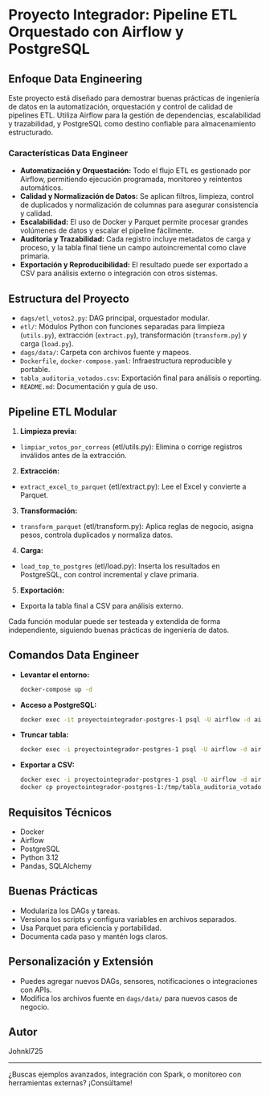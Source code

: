 
# Proyecto Integrador: Pipeline ETL Orquestado con Airflow y PostgreSQL

## Enfoque Data Engineering
Este proyecto está diseñado para demostrar buenas prácticas de ingeniería de datos en la automatización, orquestación y control de calidad de pipelines ETL. Utiliza Airflow para la gestión de dependencias, escalabilidad y trazabilidad, y PostgreSQL como destino confiable para almacenamiento estructurado.

### Características Data Engineer
- **Automatización y Orquestación:** Todo el flujo ETL es gestionado por Airflow, permitiendo ejecución programada, monitoreo y reintentos automáticos.
- **Calidad y Normalización de Datos:** Se aplican filtros, limpieza, control de duplicados y normalización de columnas para asegurar consistencia y calidad.
- **Escalabilidad:** El uso de Docker y Parquet permite procesar grandes volúmenes de datos y escalar el pipeline fácilmente.
- **Auditoría y Trazabilidad:** Cada registro incluye metadatos de carga y proceso, y la tabla final tiene un campo autoincremental como clave primaria.
- **Exportación y Reproducibilidad:** El resultado puede ser exportado a CSV para análisis externo o integración con otros sistemas.


## Estructura del Proyecto
- `dags/etl_votos2.py`: DAG principal, orquestador modular.
- `etl/`: Módulos Python con funciones separadas para limpieza (`utils.py`), extracción (`extract.py`), transformación (`transform.py`) y carga (`load.py`).
- `dags/data/`: Carpeta con archivos fuente y mapeos.
- `Dockerfile`, `docker-compose.yaml`: Infraestructura reproducible y portable.
- `tabla_auditoria_votados.csv`: Exportación final para análisis o reporting.
- `README.md`: Documentación y guía de uso.


## Pipeline ETL Modular
1. **Limpieza previa:**
  - `limpiar_votos_por_correos` (etl/utils.py): Elimina o corrige registros inválidos antes de la extracción.
2. **Extracción:**
  - `extract_excel_to_parquet` (etl/extract.py): Lee el Excel y convierte a Parquet.
3. **Transformación:**
  - `transform_parquet` (etl/transform.py): Aplica reglas de negocio, asigna pesos, controla duplicados y normaliza datos.
4. **Carga:**
  - `load_top_to_postgres` (etl/load.py): Inserta los resultados en PostgreSQL, con control incremental y clave primaria.
5. **Exportación:**
  - Exporta la tabla final a CSV para análisis externo.

Cada función modular puede ser testeada y extendida de forma independiente, siguiendo buenas prácticas de ingeniería de datos.

## Comandos Data Engineer
- **Levantar el entorno:**
  ```bash
  docker-compose up -d
  ```
- **Acceso a PostgreSQL:**
  ```bash
  docker exec -it proyectointegrador-postgres-1 psql -U airflow -d airflow
  ```
- **Truncar tabla:**
  ```bash
  docker exec -i proyectointegrador-postgres-1 psql -U airflow -d airflow -c "TRUNCATE tabla_auditoria_votados;"
  ```
- **Exportar a CSV:**
  ```bash
  docker exec -i proyectointegrador-postgres-1 psql -U airflow -d airflow -c "\COPY tabla_auditoria_votados TO '/tmp/tabla_auditoria_votados.csv' WITH CSV HEADER;"
  docker cp proyectointegrador-postgres-1:/tmp/tabla_auditoria_votados.csv ./tabla_auditoria_votados.csv
  ```

## Requisitos Técnicos
- Docker
- Airflow
- PostgreSQL
- Python 3.12
- Pandas, SQLAlchemy

## Buenas Prácticas
- Modulariza los DAGs y tareas.
- Versiona los scripts y configura variables en archivos separados.
- Usa Parquet para eficiencia y portabilidad.
- Documenta cada paso y mantén logs claros.

## Personalización y Extensión
- Puedes agregar nuevos DAGs, sensores, notificaciones o integraciones con APIs.
- Modifica los archivos fuente en `dags/data/` para nuevos casos de negocio.

## Autor
Johnkl725

---
¿Buscas ejemplos avanzados, integración con Spark, o monitoreo con herramientas externas? ¡Consúltame!
